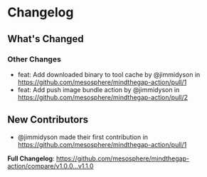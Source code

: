 # Changelog

<!-- Release notes generated using configuration in .github/release.yaml at main -->

## What's Changed
### Other Changes
* feat: Add downloaded binary to tool cache by @jimmidyson in https://github.com/mesosphere/mindthegap-action/pull/1
* feat: Add push image bundle action by @jimmidyson in https://github.com/mesosphere/mindthegap-action/pull/2

## New Contributors
* @jimmidyson made their first contribution in https://github.com/mesosphere/mindthegap-action/pull/1

**Full Changelog**: https://github.com/mesosphere/mindthegap-action/compare/v1.0.0...v1.1.0
